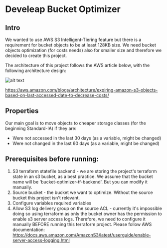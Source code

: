# Develeap Bucket Optimizer
## Intro
We wanted to use AWS S3 Intelligent-Tiering feature but there is a requirement for bucket objects to be at least 128KB size. We need bucket objects optimization (for costs needs) also for smaller size and therefore we decided to create this project.

The architecture of this project follows the AWS article below, with the following architecture design: 

![alt text](https://d2908q01vomqb2.cloudfront.net/fc074d501302eb2b93e2554793fcaf50b3bf7291/2021/08/02/Fig1-S3-Object.png)

https://aws.amazon.com/blogs/architecture/expiring-amazon-s3-objects-based-on-last-accessed-date-to-decrease-costs/

## Properties
Our main goal is to move objects to cheaper storage classes (for the beginning Standard-IA) if they are:
* Were not accessed in the last 30 days (as a variable, might be changed)
* Were not changed in the last 60 days (as a variable, might be changed)

## Prerequisites before running:
 1. S3 terraform statefile backend - we are storing the project's terraform state in an s3 bucket, as a best practice. We assume that the bucket name will be 'bucket-optimizer-tf-backend'. But you can modify it manually.
 2. Source bucket - the bucket we want to optimize. Without the source bucket this project isn't relevant.
 3. Configure variables required variables
 4. Allow S3 log delivery group on the source ACL - currently it's impossible doing so using terraform as only the bucket owner has the permission to enable s3 server access logs. Therefore, we need to configure it manually BEFORE running this terraform project. Please follow AWS documentation: https://docs.aws.amazon.com/AmazonS3/latest/userguide/enable-server-access-logging.html
